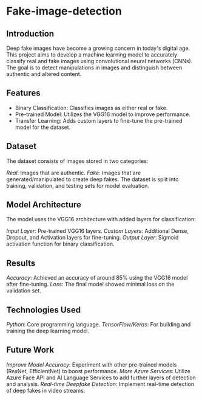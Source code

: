 # Fake-image-detection

## Introduction
Deep fake images have become a growing concern in today's digital age. This project aims to develop a machine learning model to accurately classify real and fake images using convolutional neural networks (CNNs). The goal is to detect manipulations in images and distinguish between authentic and altered content.

## Features
- Binary Classification: Classifies images as either real or fake.
- Pre-trained Model: Utilizes the VGG16 model to improve performance.
- Transfer Learning: Adds custom layers to fine-tune the pre-trained model for the dataset.

## Dataset
The dataset consists of images stored in two categories:

*Real*: Images that are authentic.
*Fake*: Images that are generated/manipulated to create deep fakes.
The dataset is split into training, validation, and testing sets for model evaluation.

## Model Architecture
The model uses the VGG16 architecture with added layers for classification:

*Input Layer*: Pre-trained VGG16 layers.
*Custom Layers*: Additional Dense, Dropout, and Activation layers for fine-tuning.
*Output Layer*: Sigmoid activation function for binary classification.

## Results
*Accuracy*: Achieved an accuracy of around 85% using the VGG16 model after fine-tuning.
*Loss*: The final model showed minimal loss on the validation set.

## Technologies Used
*Python*: Core programming language.
*TensorFlow/Keras*: For building and training the deep learning model.

## Future Work
*Improve Model Accuracy*: Experiment with other pre-trained models (ResNet, EfficientNet) to boost performance.
*More Azure Services*: Utilize Azure Face API and AI Language Services to add further layers of detection and analysis.
*Real-time Deepfake Detection*: Implement real-time detection of deep fakes in video streams.
